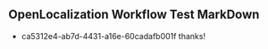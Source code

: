 ## OpenLocalization Workflow Test MarkDown
* ca5312e4-ab7d-4431-a16e-60cadafb001f thanks!

<!--HONumber=Aug16_HO3-->


